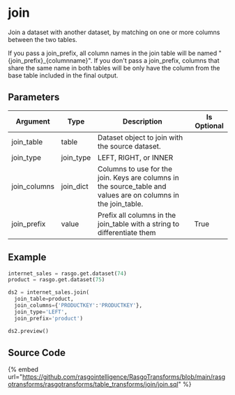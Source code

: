 

# join

Join a dataset with another dataset, by matching on one or more columns between the two tables.

If you pass a join_prefix, all column names in the join table will be named "{join_prefix}_{columnname}".
If you don't pass a join_prefix, columns that share the same name in both tables will be only have the column from the base table included in the final output.


## Parameters

|   Argument   |   Type    |                                                  Description                                                   | Is Optional |
| ------------ | --------- | -------------------------------------------------------------------------------------------------------------- | ----------- |
| join_table   | table     | Dataset object to join with the source dataset.                                                                |             |
| join_type    | join_type | LEFT, RIGHT, or INNER                                                                                          |             |
| join_columns | join_dict | Columns to use for the join. Keys are columns in the source_table and values are on columns in the join_table. |             |
| join_prefix  | value     | Prefix all columns in the join_table with a string to differentiate them                                       | True        |


## Example









```python
internet_sales = rasgo.get.dataset(74)
product = rasgo.get.dataset(75)

ds2 = internet_sales.join(
  join_table=product,
  join_columns={'PRODUCTKEY':'PRODUCTKEY'},
  join_type='LEFT',
  join_prefix='product')

ds2.preview()
```



## Source Code

{% embed url="https://github.com/rasgointelligence/RasgoTransforms/blob/main/rasgotransforms/rasgotransforms/table_transforms/join/join.sql" %}

